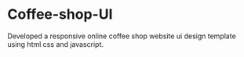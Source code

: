 # Coffee-shop-UI
Developed a responsive online coffee shop website ui design template using html css and javascript.
